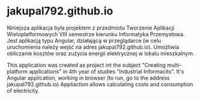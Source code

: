 # jakupal792.github.io
Niniejsza aplikacja była projektem z przedmiotu Tworzenie Aplikacji Wieloplatformowych VIII semestrze kierunku Informatyka Przemysłowa. 
Jest aplikacją typu Angular, działającą w przeglądarce (w celu uruchomienia należy wejść na adres jakupal792.github.io). 
Umożliwia obliczanie kosztów oraz zużycia energii elektrycznej w lokalu mieszkalnym.

This application was created as project int the subject "Creating multi-platform applications" in 4th year of studies "Industrial Informacits". 
It's Angular application, working in browser (to run, go to the address jakupal792.github.io)
Appliaction allows calculating costs and consumption of electricity.
